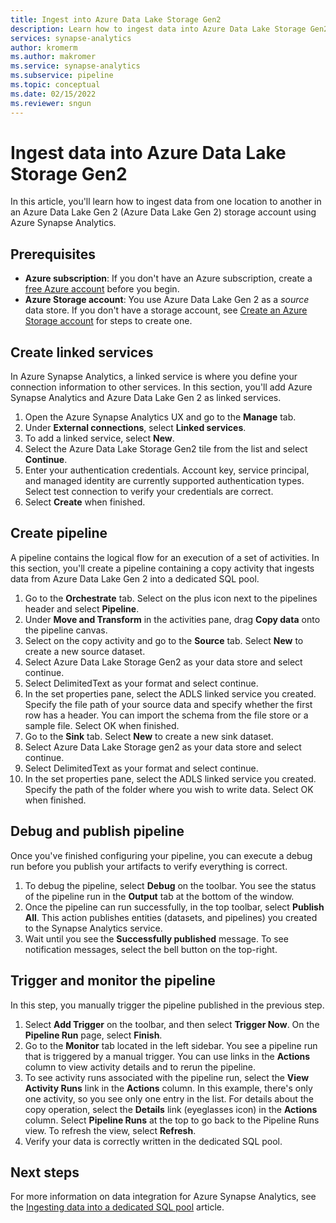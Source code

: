 ```yaml
---
title: Ingest into Azure Data Lake Storage Gen2
description: Learn how to ingest data into Azure Data Lake Storage Gen2 in Azure Synapse Analytics
services: synapse-analytics 
author: kromerm
ms.author: makromer
ms.service: synapse-analytics
ms.subservice: pipeline 
ms.topic: conceptual
ms.date: 02/15/2022
ms.reviewer: sngun
---
```


# Ingest data into Azure Data Lake Storage Gen2 

In this article, you'll learn how to ingest data from one location to another in an Azure Data Lake Gen 2 (Azure Data Lake Gen 2) storage account using Azure Synapse Analytics.

## Prerequisites

* **Azure subscription**: If you don't have an Azure subscription, create a [free Azure account](https://azure.microsoft.com/free/) before you begin.
* **Azure Storage account**: You use Azure Data Lake Gen 2 as a *source* data store. If you don't have a storage account, see [Create an Azure Storage account](../../storage/common/storage-account-create.md?bc=%2fazure%2fsynapse-analytics%2fbreadcrumb%2ftoc.json&toc=%2fazure%2fsynapse-analytics%2ftoc.json) for steps to create one.

## Create linked services

In Azure Synapse Analytics, a linked service is where you define your connection information to other services. In this section, you'll add Azure Synapse Analytics and Azure Data Lake Gen 2 as linked services.

1. Open the Azure Synapse Analytics UX and go to the **Manage** tab.
1. Under **External connections**, select **Linked services**.
1. To add a linked service, select **New**.
1. Select the Azure Data Lake Storage Gen2 tile from the list and select **Continue**.
1. Enter your authentication credentials. Account key, service principal, and managed identity are currently supported authentication types. Select test connection to verify your credentials are correct. 
1. Select **Create** when finished.

## Create pipeline

A pipeline contains the logical flow for an execution of a set of activities. In this section, you'll create a pipeline containing a copy activity that ingests data from Azure Data Lake Gen 2 into a dedicated SQL pool.

1. Go to the **Orchestrate** tab. Select on the plus icon 
next to the pipelines header and select **Pipeline**.
1. Under **Move and Transform** in the activities pane, drag **Copy data** onto the pipeline canvas.
1. Select on the copy activity and go to the **Source** tab. Select **New** to create a new source dataset.
1. Select Azure Data Lake Storage Gen2 as your data store and select continue.
1. Select DelimitedText as your format and select continue.
1. In the set properties pane, select the ADLS linked service you created. Specify the file path of your source data and specify whether the first row has a header. You can import the schema from the file store or a sample file. Select OK when finished.
1. Go to the **Sink** tab. Select **New** to create a new sink dataset.
1. Select Azure Data Lake Storage gen2 as your data store and select continue.
1. Select DelimitedText as your format and select continue.
1. In the set properties pane, select the ADLS linked service you created. Specify the path of the folder where you wish to write data. Select OK when finished.

## Debug and publish pipeline

Once you've finished configuring your pipeline, you can execute a debug run before you publish your artifacts to verify everything is correct.

1. To debug the pipeline, select **Debug** on the toolbar. You see the status of the pipeline run in the **Output** tab at the bottom of the window. 
1. Once the pipeline can run successfully, in the top toolbar, select **Publish All**. This action publishes entities (datasets, and pipelines) you created to the Synapse Analytics service.
1. Wait until you see the **Successfully published** message. To see notification messages, select the bell button on the top-right. 


## Trigger and monitor the pipeline

In this step, you manually trigger the pipeline published in the previous step. 

1. Select **Add Trigger** on the toolbar, and then select **Trigger Now**. On the **Pipeline Run** page, select **Finish**.  
1. Go to the **Monitor** tab located in the left sidebar. You see a pipeline run that is triggered by a manual trigger. You can use links in the **Actions** column to view activity details and to rerun the pipeline.
1. To see activity runs associated with the pipeline run, select the **View Activity Runs** link in the **Actions** column. In this example, there's only one activity, so you see only one entry in the list. For details about the copy operation, select the **Details** link (eyeglasses icon) in the **Actions** column. Select **Pipeline Runs** at the top to go back to the Pipeline Runs view. To refresh the view, select **Refresh**.
1. Verify your data is correctly written in the dedicated SQL pool.


## Next steps

For more information on data integration for Azure Synapse Analytics, see the [Ingesting data into a dedicated SQL pool](data-integration-sql-pool.md) article.